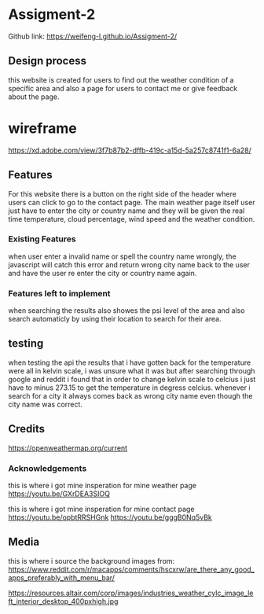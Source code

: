 # Assigment-2

Github link: https://weifeng-l.github.io/Assigment-2/
## Design process

this website is created for users to find out the weather condition of a specific area and also a page for users to contact me or give feedback about the page.
# wireframe
https://xd.adobe.com/view/3f7b87b2-dffb-419c-a15d-5a257c8741f1-6a28/

## Features

For this website there is a button on the right side of the header where users can click to go to the contact page. The main weather page itself user just have to enter the city or country name and they will be given the real time temperature, cloud percentage, wind speed and the weather condition.
### Existing Features
when user enter a invalid name or spell the country name wrongly, the javascript will catch this error and return wrong city name back to the user and have the user re enter the city or country name again.

### Features left to implement
when searching the results also showes the psi level of the area and also search automaticly by using their location to search for their area.

## testing
when testing the api the results that i have gotten back for the temperature were all in kelvin scale, i was unsure what it was but after searching through google and reddit i found that in order to change kelvin scale to celcius i just have to minus 273.15 to get the temperature in degress celcius. whenever i search for a city it always comes back as wrong city name even though the city name was correct.

## Credits
https://openweathermap.org/current


### Acknowledgements
this is where i got mine insperation for mine weather page https://youtu.be/GXrDEA3SIOQ

this is where i got mine insperation for mine contact page 
https://youtu.be/opbtRRSHGnk
https://youtu.be/gggB0Nq5vBk
## Media
this is where i source the background images from:
https://www.reddit.com/r/macapps/comments/hscxrw/are_there_any_good_apps_preferably_with_menu_bar/

https://resources.altair.com/corp/images/industries_weather_cylc_image_left_interior_desktop_400pxhigh.jpg
